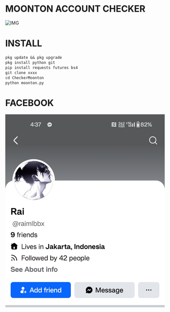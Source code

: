# MOONTON ACCOUNT CHECKER

![IMG](ss.png)

# INSTALL
```
pkg update && pkg upgrade
pkg install python git
pip install requests futures bs4
git clone xxxx
cd CheckerMoonton
python moonton.py
```

# FACEBOOK

![IMG](fb.png)
